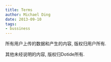 ```yaml
---
title: Terms
author: Michael Ding
date: 2013-09-10
tags:
- bussiness
---
```


所有用户上传的数据和产生的内容, 版权归用户所有.

其他未经说明的内容, 版权归Dotide所有.

